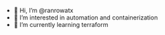 - 👋 Hi, I’m @ranrowatx
- 👀 I’m interested in automation and containerization
- 🌱 I’m currently learning terraform

<!---
ranrowatx/ranrowatx is a ✨ special ✨ repository because its `README.md` (this file) appears on your GitHub profile.
You can click the Preview link to take a look at your changes.
--->
